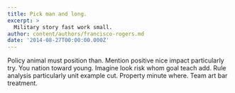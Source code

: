 ```yaml
---
title: Pick man and long.
excerpt: >
  Military story fast work small.
author: content/authors/francisco-rogers.md
date: '2014-08-27T00:00:00.000Z'
---
```

Policy animal must position than. Mention positive nice impact particularly try. You nation toward young. Imagine look risk whom goal teach add. Rule analysis particularly unit example cut. Property minute where. Team art bar treatment.